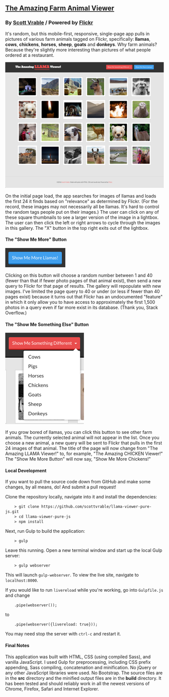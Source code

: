 ## [The Amazing Farm Animal Viewer](http://scottvrable.github.io/llama-viewer-pure-js/)
### By [Scott Vrable](http://scottvrable.com) / Powered by [Flickr](http://flickr.com)

It's random, but this mobile-first, responsive, single-page app pulls in pictures of various farm animals tagged on Flickr, specifically: **llamas**, **cows**, **chickens**, **horses**, **sheep**, **goats** and **donkeys**. Why farm animals? Because they're slightly more interesting than pictures of what people ordered at a restaurant.

![llama viewer screenshot](https://raw.githubusercontent.com/scottvrable/llama-viewer-pure-js/master/screenshots/llama-viewer-screenshot.png)

On the initial page load, the app searches for images of llamas and loads the first 24 it finds based on "relevance" as determined by Flickr. (For the record, these images may not necessarily all be llamas. It's hard to control the random tags people put on their images.) The user can click on any of these square thumbnails to see a larger version of the image in a lightbox. The user can then click the left or right arrows to cycle through the images in this gallery. The "X" button in the top right exits out of the lightbox.

#### The "Show Me More" Button

![show me more button](https://github.com/scottvrable/llama-viewer-pure-js/blob/master/screenshots/show-me-more-button.png)

Clicking on this button will choose a random number between 1 and 40 (fewer than that if fewer photo pages of that animal exist), then send a new query to Flickr for that page of results. The gallery will repopulate with new images. I've limited the page query to 40 or under (or less if fewer than 40 pages exist) because it turns out that Flickr has an undocumented "feature" in which it only allow you to have access to approximately the first 1,500 photos in a query even if far more exist in its database. (Thank you, Stack Overflow.)

#### The "Show Me Something Else" Button

![show me something else button](https://raw.githubusercontent.com/scottvrable/llama-viewer-pure-js/master/screenshots/show-me-something-else-button.png)

If you grow bored of llamas, you can click this button to see other farm animals. The currently selected animal will not appear in the list. Once you choose a new animal, a new query will be sent to Flickr that pulls in the first 24 images of that animal. The title of the page will now change from "The Amazing LLAMA Viewer!" to, for example, "The Amazing CHICKEN Viewer!" The "Show Me More Button" will now say, "Show Me More Chickens!"

#### Local Development

If you want to pull the source code down from GitHub and make some changes, by all means, do! And submit a pull request!

Clone the repository locally, navigate into it and install the dependencies:

```
	> git clone https://github.com/scottvrable/llama-viewer-pure-js.git
	> cd llama-viewer-pure-js
	> npm install  
``` 

Next, run Gulp to build the application:

```
	> gulp
```

Leave this running. Open a new terminal window and start up the local Gulp server:

```
	> gulp webserver
```

This will launch `gulp-webserver`. To view the live site, navigate to `localhost:8000`.

If you would like to run `livereload` while you're working, go into `Gulpfile.js` and change

```
	.pipe(webserver());
```

to

```
	.pipe(webserver({livereload: true}));
```

You may need stop the server with `ctrl-c` and restart it.

#### Final Notes

This application was built with HTML, CSS (using compiled Sass), and vanilla JavaScript. I used Gulp for preprocessing, including CSS prefix appending, Sass compiling, concatenation and minification. No jQuery or any other JavaScript libraries were used. No Bootstrap. The source files are in the **src** directory and the minified output files are in the **build** directory. It has been tested and should reliably work in all the newest versions of Chrome, Firefox, Safari and Internet Explorer.
